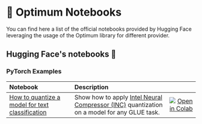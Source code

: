 <!---
Copyright 2020 The HuggingFace Team. All rights reserved.

Licensed under the Apache License, Version 2.0 (the "License");
you may not use this file except in compliance with the License.
You may obtain a copy of the License at

    http://www.apache.org/licenses/LICENSE-2.0

Unless required by applicable law or agreed to in writing, software
distributed under the License is distributed on an "AS IS" BASIS,
WITHOUT WARRANTIES OR CONDITIONS OF ANY KIND, either express or implied.
See the License for the specific language governing permissions and
limitations under the License.
-->

# 🤗 Optimum Notebooks

You can find here a list of the official notebooks provided by Hugging Face leveraging the usage of the
Optimum library for different provider.

## Hugging Face's notebooks 🤗

### PyTorch Examples

| Notebook     |      Description      |   |
|:----------|:-------------|------:|
| [How to quantize a model for text classification](https://github.com/huggingface/notebooks/blob/master/examples/text_classification_quantization_inc.ipynb) | Show how to apply [Intel Neural Compressor (INC)](https://github.com/intel/neural-compressor) quantization on a model for any GLUE task. | [![Open in Colab](https://colab.research.google.com/assets/colab-badge.svg)](https://colab.research.google.com/github/huggingface/notebooks/blob/master/examples/text_classification_quantization_inc.ipynb)|
